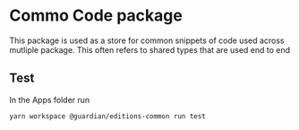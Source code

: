 # Commo Code package

This package is used as a store for common snippets of code used across mutliple package. This often refers to shared types that are used end to end

## Test

In the Apps folder run

`yarn workspace @guardian/editions-common run test`
